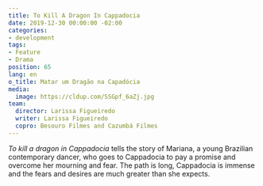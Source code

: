 ```yaml
---
title: To Kill A Dragon In Cappadocia
date: 2019-12-30 00:00:00 -02:00
categories:
- development
tags:
- Feature
- Drama
position: 65
lang: en
o_title: Matar um Dragão na Capadócia
media:
  image: https://cldup.com/SSGpf_6aZj.jpg
team:
  director: Larissa Figueiredo
  writer: Larissa Figueiredo
  copro: Besouro Filmes and Cazumbá Filmes
---
```


_To kill a dragon in Cappadocia_ tells the story of Mariana, a young Brazilian contemporary dancer, who goes to Cappadocia to pay a promise and overcome her mourning and fear. The path is long, Cappadocia is immense and the fears and desires are much greater than she expects.
